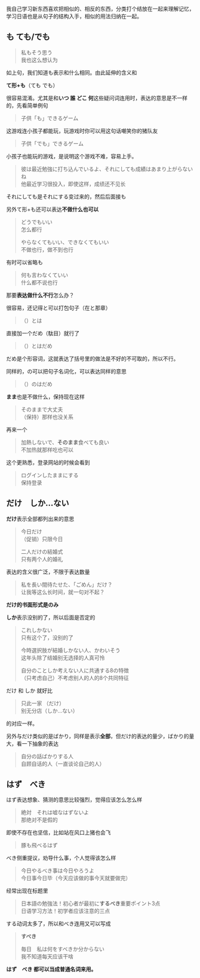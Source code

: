 我自己学习新东西喜欢把相似的、相反的东西，分类打个结放在一起来理解记忆，学习日语也是从句子的结构入手，相似的用法归纳在一起。

## も ても/でも

> 私もそう思う  
> 我也这么想认为

如上句，我们知道も表示和什么相同。由此延伸的含义和

**て形+も**（ても でも）

很容易混淆。尤其是和**いつ 誰 どこ 何**这些疑问词连用时，表达的意思是不一样的，先看简单例句

> 子供「も」できるゲーム

这游戏连小孩子都能玩，玩游戏时你可以用这句话嘲笑你的猪队友

> 子供「でも」できるゲーム

小孩子也能玩的游戏，是说明这个游戏不难，容易上手。

> 彼は最近勉強に打ち込んでいるよ、それにしても成績はあまり上がらないね  
> 他最近学习很投入，即使这样，成绩还不见长

それにしても是それにする变过来的，然后后面接も

另外て形+も还可以表达**不做什么也可以**

> どうでもいい  
> 怎么都行  
>    
> やらなくてもいい、できなくてもいい   
> 不做也行，做不到也行

有时可以省略も

> 何も言わなくていい  
> 什么都不说也行

那要**表达做什么不行**怎么办？

很容易，还记得と可以打包句子（在と那章）

> （）とは

直接加一个だめ（駄目）就行了

> （）とはだめ

だめ是个形容词，这就表达了括号里的做法是不好的不可取的，所以不行。

同样的，の可以把句子名词化，可以表达同样的意思

> （）のはだめ

**まま**也是不做什么，保持现在这样

> そのままで大丈夫   
> （保持）那样也没关系

再来一个

> 加熱しないで、**そのまま**食べても良い  
> 不加热就那样吃也可以

这个更熟悉，登录网站的时候会看到

> ログインしたままにする  
> 保持登录

## だけ　しか...ない

**だけ**表示全部都列出来的意思

> 今日だけ  
> （促销）只限今日   
>    
> 二人だけの結婚式   
> 只有两个人的婚礼

表达的含义很广泛，不限于表达数量

> 私を長い間待たせた、「ごめん」だけ？  
> 让我等这么长时间，就一句对不起？

**だけ的书面形式是のみ**

**しか**表示没别的了，所以后面是否定的

> これしかない  
> 只有这个了，没别的了
>
> 今時選択肢が結婚しかない人、かわいそう  
> 这年头除了结婚别无选择的人真可怜
>
> 自分のことしか考えない人に共通する8の特徴  
> （只考虑自己）不考虑别人的人的8个共同特征

だけ 和 しか 就好比

> 只此一家 （だけ）  
> 别无分店（しか...ない）

的对应一样。

另外与だけ类似的是ばかり，同样是表示**全部**，但だけ的表达的量少，ばかり的量大，看一下抽象的表达

> 自分の話ばかりする人  
> 自顾自话的人（一直谈论自己的人）

## はず　べき

はず表达想象、猜测的意思比较强烈，觉得应该怎么怎么样

> 絶対　それは嘘なはずないよ　   
> 那绝对不是假的

即使不存在也坚信，比如站在风口上猪也会飞

> 豚も飛べるはず

べき侧重提议，劝导什么事，个人觉得该怎么样

> 今日やるべき事は今日やろうよ  
> 今日事今日毕（今天应该做的事今天就要做完）

经常出现在标题里

> 日本語の勉強法！初心者が最初に**するべき**重要ポイント3点  
> 日语学习方法！初学者应该注意的三点

する动词太多了，所以和べき连用又可以写成

> **すべき**
>
> 毎日　私は何をすべきか分からない  
> 我不知道每天应该干啥

**はず　べき 都可以当成普通名词来用。**

